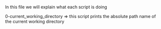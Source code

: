 In this file we will explain what each script is doing

0-current_working_directory
=> this script prints the absolute path name of the current working directory
